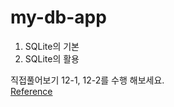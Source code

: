 # my-db-app

1. SQLite의 기본  
2. SQLite의 활용

직접풀어보기 12-1, 12-2를 수행 해보세요.  
[Reference](https://pitch-eel-0ef.notion.site/My-2070711f396d807ba334c6e4a2b5d05c?source=copy_link)
